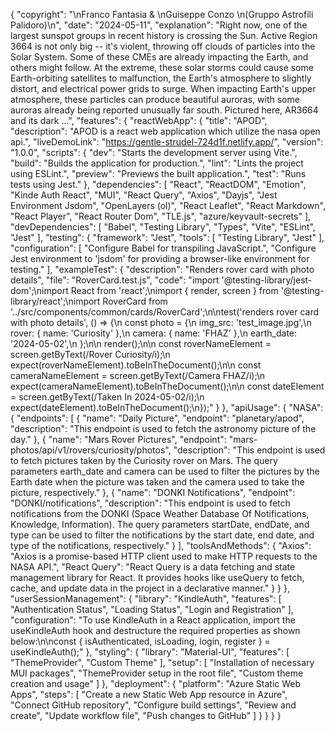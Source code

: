{
    "copyright": "\nFranco Fantasia & \nGuiseppe Conzo \n(Gruppo Astrofili Palidoro)\n",
    "date": "2024-05-11",
    "explanation": "Right now, one of the largest sunspot groups in recent history is crossing the Sun. Active Region 3664 is not only big -- it's violent, throwing off clouds of particles into the Solar System. Some of these CMEs are already impacting the Earth, and others might follow.  At the extreme, these solar storms could cause some Earth-orbiting satellites to malfunction, the Earth's atmosphere to slightly distort, and electrical power grids to surge. When impacting Earth's upper atmosphere, these particles can produce beautiful auroras, with some auroras already being reported unusually far south.  Pictured here, AR3664 and its dark …",
    "features": {
        "reactWebApp": {
            "title": "APOD",
            "description": "APOD is a react web application which utilize the nasa open api.",
            "liveDemoLink": "https://gentle-strudel-724d1f.netlify.app/",
            "version": "1.0.0",
            "scripts": {
                "dev": "Starts the development server using Vite.",
                "build": "Builds the application for production.",
                "lint": "Lints the project using ESLint.",
                "preview": "Previews the built application.",
                "test": "Runs tests using Jest."
            },
            "dependencies": [
                "React",
                "ReactDOM",
                "Emotion",
                "Kinde Auth React",
                "MUI",
                "React Query",
                "Axios",
                "Dayjs",
                "Jest Environment Jsdom",
                "OpenLayers (ol)",
                "React Leaflet",
                "React Markdown",
                "React Player",
                "React Router Dom",
                "TLE.js",
                "azure/keyvault-secrets"
            ],
            "devDependencies": [
                "Babel",
                "Testing Library",
                "Types",
                "Vite",
                "ESLint",
                "Jest"
            ],
            "testing": {
                "framework": "Jest",
                "tools": [
                    "Testing Library",
                    "Jest"
                ],
                "configuration": [
                    "Configure Babel for transpiling JavaScript.",
                    "Configure Jest environment to 'jsdom' for providing a browser-like environment for testing."
                ],
                "exampleTest": {
                    "description": "Renders rover card with photo details",
                    "file": "RoverCard.test.js",
                    "code": "import '@testing-library/jest-dom';\nimport React from 'react';\nimport { render, screen } from '@testing-library/react';\nimport RoverCard from '../src/components/common/cards/RoverCard';\n\ntest('renders rover card with photo details', () => {\n  const photo = {\n    img_src: 'test_image.jpg',\n    rover: { name: 'Curiosity' },\n    camera: { name: 'FHAZ' },\n    earth_date: '2024-05-02',\n  };\n\n  render(<RoverCard photo={photo} />);\n\n  const roverNameElement = screen.getByText(/Rover Curiosity/i);\n  expect(roverNameElement).toBeInTheDocument();\n\n  const cameraNameElement = screen.getByText(/Camera FHAZ/i);\n  expect(cameraNameElement).toBeInTheDocument();\n\n  const dateElement = screen.getByText(/Taken In 2024-05-02/i);\n  expect(dateElement).toBeInTheDocument();\n});"
                }
            },
            "apiUsage": {
                "NASA": {
                    "endpoints": [
                        {
                            "name": "Daily Picture",
                            "endpoint": "planetary/apod",
                            "description": "This endpoint is used to fetch the astronomy picture of the day."
                        },
                        {
                            "name": "Mars Rover Pictures",
                            "endpoint": "mars-photos/api/v1/rovers/curiosity/photos",
                            "description": "This endpoint is used to fetch pictures taken by the Curiosity rover on Mars. The query parameters earth_date and camera can be used to filter the pictures by the Earth date when the picture was taken and the camera used to take the picture, respectively."
                        },
                        {
                            "name": "DONKI Notifications",
                            "endpoint": "DONKI/notifications",
                            "description": "This endpoint is used to fetch notifications from the DONKI (Space Weather Database Of Notifications, Knowledge, Information). The query parameters startDate, endDate, and type can be used to filter the notifications by the start date, end date, and type of the notifications, respectively."
                        }
                    ],
                    "toolsAndMethods": {
                        "Axios": "Axios is a promise-based HTTP client used to make HTTP requests to the NASA API.",
                        "React Query": "React Query is a data fetching and state management library for React. It provides hooks like useQuery to fetch, cache, and update data in the project in a declarative manner."
                    }
                }
            },
            "userSessionManagement": {
                "library": "KindleAuth",
                "features": [
                    "Authentication Status",
                    "Loading Status",
                    "Login and Registration"
                ],
                "configuration": "To use KindleAuth in a React application, import the useKindleAuth hook and destructure the required properties as shown below:\n\nconst { isAuthenticated, isLoading, login, register } = useKindleAuth();"
            },
            "styling": {
                "library": "Material-UI",
                "features": [
                    "ThemeProvider",
                    "Custom Theme"
                ],
                "setup": [
                    "Installation of necessary MUI packages",
                    "ThemeProvider setup in the root file",
                    "Custom theme creation and usage"
                ]
            },
            "deployment": {
                "platform": "Azure Static Web Apps",
                "steps": [
                    "Create a new Static Web App resource in Azure",
                    "Connect GitHub repository",
                    "Configure build settings",
                    "Review and create",
                    "Update workflow file",
                    "Push changes to GitHub"
                ]
            }
        }
    }
}
